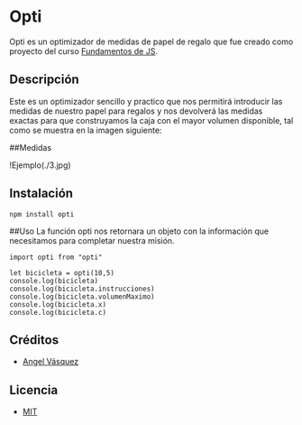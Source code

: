 # Opti

Opti es un optimizador de medidas de papel de regalo que fue creado como proyecto del curso [Fundamentos de JS](www.platzi.com/js).

## Descripción

Este es un optimizador sencillo y practico que nos permitirá introducir las medidas de nuestro papel para regalos y nos devolverá las medidas exactas para que construyamos la caja con el mayor volumen disponible, tal como se muestra en la imagen siguiente:

##Medidas

!Ejemplo(./3.jpg)

## Instalación

```
npm install opti
```

##Uso
La función opti nos retornara un objeto con la información que necesitamos para completar nuestra misión.

```
import opti from "opti"

let bicicleta = opti(10,5)
console.log(bicicleta)
console.log(bicicleta.instrucciones)
console.log(bicicleta.volumenMaximo)
console.log(bicicleta.x)
console.log(bicicleta.c)

```

 ## Créditos

 - [Angel Vásquez](https://twitter.com/angelmathy)

 ## Licencia
 - [MIT](https://opensource.org/licenses/MIT)
